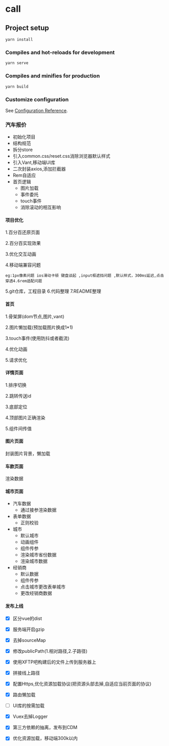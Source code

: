 <!--
 * @Author: your name
 * @Date: 2019-12-02 19:40:53
 * @LastEditTime : 2019-12-17 21:02:37
 * @LastEditors  : Please set LastEditors
 * @Description: In User Settings Edit
 * @FilePath: \vueparamse:\call\README.md
 -->
# call

## Project setup
```
yarn install
```

### Compiles and hot-reloads for development
```
yarn serve
```

### Compiles and minifies for production
```
yarn build
```

### Customize configuration
See [Configuration Reference](https://cli.vuejs.org/config/).



### 汽车报价
    
- 初始化项目
- 结构规范
- 拆分store
- 引入common.css/reset.css消除浏览器默认样式
- 引入Vant,移动端UI库
- 二次封装axios,添加拦截器
- Rem自适应
- 首页逻辑
    - 图片加载
    - 事件委托
    - touch事件
    - 消除滚动的相互影响
#### 项目优化
    
1.百分百还原页面

2.百分百实现效果

3.优化交互动画

4.移动端兼容问题
  
    eg:1px像素问题 ios滑动卡顿 键盘谈起 ,input框遮挡问题 ,默认样式，300ms延迟,点击穿透4.6rem适配问题
5.git仓库，工程目录
6.代码整理
7.README整理
#### 首页
1.骨架屏(dom节点,图片,vant)

2.图片懒加载(预加载图片换成1*1)

3.touch事件(使用防抖或者截流)

4.优化动画

5.请求优化

#### 详情页面
1.排序切换

2.跳转传送id

3.底部定位

4.顶部图片正确渲染

5.组件间传值

#### 图片页面
封装图片背景，懒加载

#### 车款页面
渲染数据

#### 城市页面
- 汽车数据
  - 通过接参渲染数据
- 表单数据
  - 正则校验 
- 城市
  - 默认城市
  - 动画组件
  - 组件传参
  - 渲染城市省份数据
  - 渲染城市数据
- 经销商
  - 默认数据
  - 组件传参
  - 点击城市更改表单城市
  - 更改经销商数据
  
#### 发布上线

- [x]  区分vue的dist
- [x] 服务端开启gzip
- [x] 去掉sourceMap
- [x] 修改publicPath(1.相对路径,2.子路径)
- [x] 使用XFTP吧构建后的文件上传到服务器上
- [x] 拼接线上路径
- [x] 配置Https,优化资源加载协议(把资源头部去掉,自适应当前页面的协议)
- [x] 路由懒加载
- [ ]  UI库的按需加载
- [x]  Vuex去掉Logger
- [x]  第三方依赖的抽离，发布到CDM
- [x]  优化资源加载，移动端300k以内

